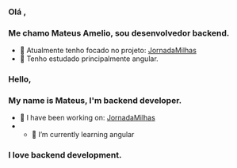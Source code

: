 ### Olá ,
### Me chamo Mateus Amelio, sou desenvolvedor backend.
- 🔭 Atualmente tenho focado no projeto: [JornadaMilhas](https://github.com/minacio00/JornadaMilhas)
- 🌱 Tenho estudado principalmente angular.

### Hello, 
### My name is Mateus, I'm backend developer.
- 🔭 I have been working on: [JornadaMilhas](https://github.com/minacio00/JornadaMilhas)
- - 🌱 I’m currently learning angular
### I love backend development.
<!--
**minacio00/minacio00** is a ✨ _special_ ✨ repository because its `README.md` (this file) appears on your GitHub profile.

Here are some ideas to get you started:
👋
- 🔭 I’m currently working on ...
- 🌱 I’m currently learning ...
- 👯 I’m looking to collaborate on ...
- 🤔 I’m looking for help with ...
- 💬 Ask me about ...
- 📫 How to reach me: ...
- ⚡ Fun fact: ...
-->
